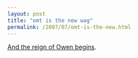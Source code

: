 ```yaml
---
layout: post
title: "omt is the new wag"
permalink: /2007/07/omt-is-the-new.html
---
```


<p><a href="http://valleywag.com/tech/housekeeping/five-secrets-of-silicon-valley-275195.php" title="Housekeeping: Five secrets of Silicon Valley - Valleywag">And the reign of Owen begins</a>.</p>


